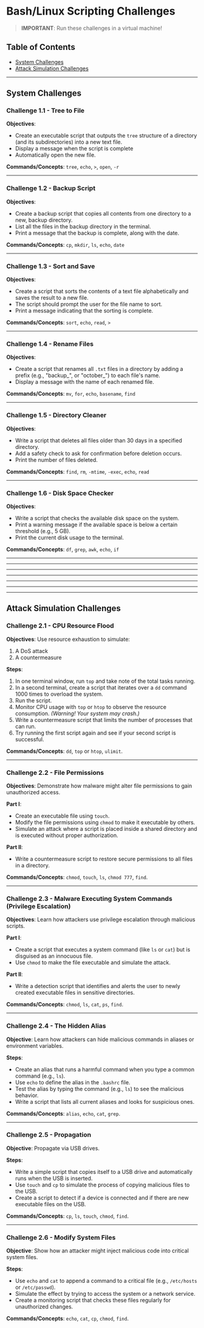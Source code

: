 # Bash/Linux Scripting Challenges 

> **IMPORTANT**: Run these challenges in a virtual machine!

## Table of Contents
- [System Challenges](#System-Challenges)
- [Attack Simulation Challenges](#Attack-Simulation-Challenges)

---

## System Challenges 

### Challenge 1.1 - Tree to File

**Objectives**:  
- Create an executable script that outputs the `tree` structure of a directory (and its subdirectories) into a new text file. 
- Display a message when the script is complete
- Automatically open the new file.

**Commands/Concepts**: `tree`, `echo`, `>`, `open`, `-r`

---

### Challenge 1.2 - Backup Script  

**Objectives**:  
- Create a backup script that copies all contents from one directory to a new, backup directory. 
- List all the files in the backup directory in the terminal. 
- Print a message that the backup is complete, along with the date.

**Commands/Concepts**: `cp`, `mkdir`, `ls`, `echo`, `date` 

---

### Challenge 1.3 - Sort and Save

**Objectives**:  
- Create a script that sorts the contents of a text file alphabetically and saves the result to a new file.
- The script should prompt the user for the file name to sort.
- Print a message indicating that the sorting is complete.

**Commands/Concepts**: `sort`, `echo`, `read`, `>`  

---

### Challenge 1.4 - Rename Files

**Objectives**:  
- Create a script that renames all `.txt` files in a directory by adding a prefix (e.g., "backup_", or "october_") to each file's name.
- Display a message with the name of each renamed file.

**Commands/Concepts**: `mv`, `for`, `echo`, `basename`, `find`

---

### Challenge 1.5 - Directory Cleaner

**Objectives**:  
- Write a script that deletes all files older than 30 days in a specified directory.
- Add a safety check to ask for confirmation before deletion occurs.
- Print the number of files deleted.

**Commands/Concepts**: `find`, `rm`, `-mtime`, `-exec`, `echo`, `read`

---

### Challenge 1.6 - Disk Space Checker

**Objectives**:  
- Write a script that checks the available disk space on the system.
- Print a warning message if the available space is below a certain threshold (e.g., 5 GB).
- Print the current disk usage to the terminal.

**Commands/Concepts**: `df`, `grep`, `awk`, `echo`, `if`

---
---
---
---
---
---
---

## Attack Simulation Challenges

### Challenge 2.1 - CPU Resource Flood

**Objectives**: Use resource exhaustion to simulate:
1. A DoS attack
2. A countermeasure

**Steps**:
1. In one terminal window, run `top` and take note of the total tasks running.
2. In a second terminal, create a script that iterates over a `dd` command 1000 times to overload the system.
3. Run the script.
4. Monitor CPU usage with `top` or `htop` to observe the resource consumption. *(Warning! Your system may crash.)*
5. Write a countermeasure script that limits the number of processes that can run.
6. Try running the first script again and see if your second script is successful. 

**Commands/Concepts**: `dd`, `top` or `htop`, `ulimit`.

---

### Challenge 2.2 - File Permissions

**Objectives**: Demonstrate how malware might alter file permissions to gain unauthorized access.

**Part I**:  
- Create an executable file using `touch`.
- Modify the file permissions using `chmod` to make it executable by others.
- Simulate an attack where a script is placed inside a shared directory and is executed without proper authorization.

**Part II**:  
- Write a countermeasure script to restore secure permissions to all files in a directory.

**Commands/Concepts**: `chmod`, `touch`, `ls`, `chmod 777`, `find`.

---

### Challenge 2.3 - Malware Executing System Commands (Privilege Escalation)

**Objectives**: Learn how attackers use privilege escalation through malicious scripts.

**Part I**:  
- Create a script that executes a system command (like `ls` or `cat`) but is disguised as an innocuous file.
- Use `chmod` to make the file executable and simulate the attack.

**Part II**:  
- Write a detection script that identifies and alerts the user to newly created executable files in sensitive directories.

**Commands/Concepts**: `chmod`, `ls`, `cat`, `ps`, `find`.

---

### Challenge 2.4 - The Hidden Alias

**Objective**: Learn how attackers can hide malicious commands in aliases or environment variables.

**Steps**:
- Create an alias that runs a harmful command when you type a common command (e.g., `ls`).
- Use `echo` to define the alias in the `.bashrc` file.
- Test the alias by typing the command (e.g., `ls`) to see the malicious behavior.
- Write a script that lists all current aliases and looks for suspicious ones.

**Commands/Concepts**: `alias`, `echo`, `cat`, `grep`.

---

### Challenge 2.5 - Propagation

**Objective**: Propagate via USB drives.

**Steps**:
- Write a simple script that copies itself to a USB drive and automatically runs when the USB is inserted.
- Use `touch` and `cp` to simulate the process of copying malicious files to the USB.
- Create a script to detect if a device is connected and if there are new executable files on the USB.

**Commands/Concepts**: `cp`, `ls`, `touch`, `chmod`, `find`.

---

### Challenge 2.6 - Modify System Files

**Objective**: Show how an attacker might inject malicious code into critical system files.

**Steps**:
- Use `echo` and `cat` to append a command to a critical file (e.g., `/etc/hosts` or `/etc/passwd`).
- Simulate the effect by trying to access the system or a network service.
- Create a monitoring script that checks these files regularly for unauthorized changes.

**Commands/Concepts**: `echo`, `cat`, `cp`, `chmod`, `find`.
